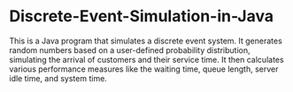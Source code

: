 # Discrete-Event-Simulation-in-Java
This is a Java program that simulates a discrete event system. It generates random numbers based on a user-defined probability distribution, simulating the arrival of customers and their service time. It then calculates various performance measures like the waiting time, queue length, server idle time, and system time.


